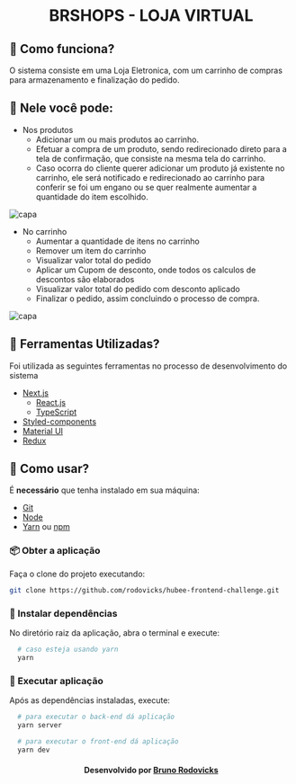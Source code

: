 <h1 align="center">BRSHOPS - LOJA VIRTUAL</h1>

## :rocket: Como funciona?

O sistema consiste em uma Loja Eletronica, com um carrinho de compras para armazenamento e finalização do pedido.

## :art: Nele você pode:

- Nos produtos
  - Adicionar um ou mais produtos ao carrinho.
  - Efetuar a compra de um produto, sendo redirecionado direto para a tela de confirmação, que consiste na mesma tela do carrinho.
  - Caso ocorra do cliente querer adicionar um produto já existente no carrinho, ele será notificado e redirecionado ao carrinho para conferir se foi um engano ou se quer realmente aumentar a quantidade do item escolhido.

![capa](https://i.postimg.cc/pXGd3Zs8/Home.jpg)


- No carrinho   
  - Aumentar a quantidade de itens no carrinho
  - Remover um item do carrinho 
  - Visualizar valor total do pedido 
  - Aplicar um Cupom de desconto, onde todos os calculos de descontos são elaborados
  - Visualizar valor total do pedido com desconto aplicado
  - Finalizar o pedido, assim concluindo o processo de compra.  

![capa](https://i.postimg.cc/nrMwwpd6/Cart.jpg)

## :hammer: Ferramentas Utilizadas?

Foi utilizada as seguintes ferramentas no processo de desenvolvimento do sistema

- [Next.js][url-next]
  - [React.js][url-react] 
  - [TypeScript][url-typescript]
- [Styled-components][url-styled]
- [Material UI][url-mui]
- [Redux][url-redux]


## :electric_plug: Como usar?

É **necessário** que tenha instalado em sua máquina:

- [Git][url-git]
- [Node][url-node]
- [Yarn][url-yarn] ou [npm][url-npm]

### :package: Obter a aplicação

Faça o clone do projeto executando:

```bash
git clone https://github.com/rodovicks/hubee-frontend-challenge.git
```

### :steam_locomotive: Instalar dependências

No diretório raiz da aplicação, abra o terminal e execute:

```bash
  # caso esteja usando yarn
  yarn
```

### :crystal_ball: Executar aplicação

Após as dependências instaladas, execute:

```bash
  # para executar o back-end dá aplicação
  yarn server
```

```bash
  # para executar o front-end dá aplicação
  yarn dev
```

<h4 align="center">
Desenvolvido por <a href="https://github.com/rodovicks" target="_blank">Bruno Rodovicks</a>
</h4>

[url-ts]: https://www.typescriptlang.org/
[url-styled]: https://styled-components.com/docs
[url-mui]: https://material-ui.com
[url-node]: https://nodejs.org/
[url-react]: https://reactjs.org/
[url-redux]: https://redux.js.org
[url-next]: https://nextjs.org/
[url-yarn]: https://yarnpkg.com/
[url-npm]: https://www.npmjs.com/
[url-node]: https://nodejs.org/en/
[url-git]: https://github.com/
[url-typescript]: https://www.typescriptlang.org/
